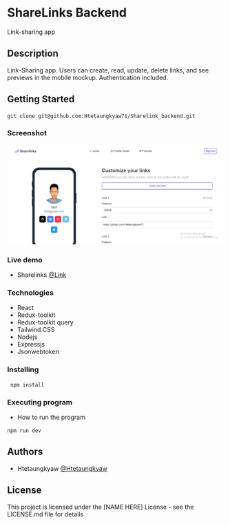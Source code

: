# ShareLinks Backend

Link-sharing app

## Description

Link-Sharing app. Users can create, read, update, delete links, and see previews in the mobile mockup. Authentication included.

## Getting Started
```
git clone git@github.com:Htetaungkyaw71/Sharelink_backend.git
```
### Screenshot
![This is an image](./link.png)

### Live demo

* Sharelinks
[@Link](https://slink-non2.onrender.com/)

### Technologies
* React
* Redux-toolkit
* Redux-toolkit query
* Tailwind CSS
* Nodejs
* Expressjs
* Jsonwebtoken



### Installing
```
 npm install
```

### Executing program

* How to run the program
```
npm run dev
```


## Authors

* Htetaungkyaw
[@Htetaungkyaw](https://github.com/Htetaungkyaw71)


## License

This project is licensed under the [NAME HERE] License - see the LICENSE.md file for details
